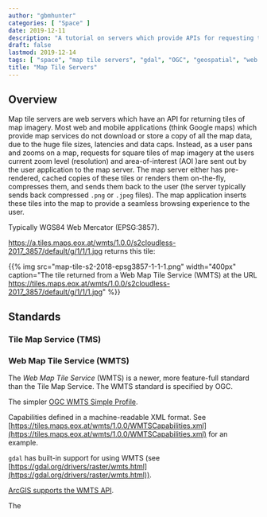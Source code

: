 ```yaml
---
author: "gbmhunter"
categories: [ "Space" ]
date: 2019-12-11
description: "A tutorial on servers which provide APIs for requesting tiles of map imagery for geospatial mapping applications."
draft: false
lastmod: 2019-12-14
tags: [ "space", "map tile servers", "gdal", "OGC", "geospatial", "web server", "ArcGIS", "png", "web mercator", "WMTS", "Web Map Tile Service", "TMS", "Tile Map Service" ]
title: "Map Tile Servers"
---
```


## Overview

Map tile servers are web servers which have an API for returning tiles of map imagery. Most web and mobile applications (think Google maps) which provide map services do not download or store a copy of all the map data, due to the huge file sizes, latencies and data caps. Instead, as a user pans and zooms on a map, requests for square tiles of map imagery at the users current zoom level (resolution) and area-of-interest (AOI )are sent out by the user application to the map server. The map server either has pre-rendered, cached copies of these tiles or renders them on-the-fly, compresses them, and sends them back to the user (the server typically sends back compressed `.png` or `.jpeg` files). The map application inserts these tiles into the map to provide a seamless browsing experience to the user.

Typically WGS84 Web Mercator (EPSG:3857).

https://a.tiles.maps.eox.at/wmts/1.0.0/s2cloudless-2017_3857/default/g/1/1/1.jpg returns this tile:

{{% img src="map-tile-s2-2018-epsg3857-1-1-1.png" width="400px" caption="The tile returned from a Web Map Tile Service (WMTS) at the URL https://tiles.maps.eox.at/wmts/1.0.0/s2cloudless-2017_3857/default/g/1/1/1.jpg" %}}

## Standards

### Tile Map Service (TMS)

### Web Map Tile Service (WMTS)

The _Web Map Tile Service_ (WMTS) is a newer, more feature-full standard than the Tile Map Service. The WMTS standard is specified by OGC.

The simpler [OGC WMTS Simple Profile](http://docs.opengeospatial.org/is/13-082r2/13-082r2.html).

Capabilities defined in a machine-readable XML format. See [https://tiles.maps.eox.at/wmts/1.0.0/WMTSCapabilities.xml](https://tiles.maps.eox.at/wmts/1.0.0/WMTSCapabilities.xml) for an example.

`gdal` has built-in support for using WMTS (see [https://gdal.org/drivers/raster/wmts.html](https://gdal.org/drivers/raster/wmts.html)).

[ArcGIS supports the WMTS API](https://developers.arcgis.com/rest/services-reference/wmts-tile-map-service-.htm).

The 